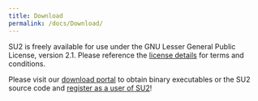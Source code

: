 ```yaml
---
title: Download
permalink: /docs/Download/
---
```


SU2 is freely available for use under the GNU Lesser General Public License, version 2.1. Please reference the [license details](https://www.gnu.org/licenses/old-licenses/lgpl-2.1.en.html) for terms and conditions.

Please visit our [download portal](../../download.html) to obtain binary executables or the SU2 source code and [register as a user of SU2](https://su2foundation.org/)!

